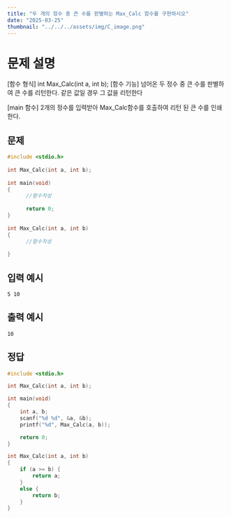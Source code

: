 ```yaml
---
title: "두 개의 정수 중 큰 수를 판별하는 Max_Calc 함수를 구현하시오" 
date: "2025-03-25"
thumbnail: "../../../assets/img/C_image.png"
---
```


# 문제 설명
[함수 형식] int Max_Calc(int a, int b);
[함수 기능] 넘어온 두 정수 중 큰 수를 판별하여 큰 수를 리턴한다. 같은 값일 경우 그 값을 리턴한다
 
[main 함수] 2개의 정수를 입력받아 Max_Calc함수를 호출하여 리턴 된 큰 수를 인쇄한다.
## 문제
```c
#include <stdio.h>
 
int Max_Calc(int a, int b);
 
int main(void)
{
      //함수작성
 
      return 0;
}
 
int Max_Calc(int a, int b)
{
      //함수작성
     
}
```

## 입력 예시
```
5 10
```

## 출력 예시
```
10
```

## 정답
```c
#include <stdio.h>

int Max_Calc(int a, int b);

int main(void)
{
	int a, b;
	scanf("%d %d", &a, &b);
	printf("%d", Max_Calc(a, b));

	return 0;
}

int Max_Calc(int a, int b)
{
	if (a >= b) {
		return a;
	}
	else {
		return b;
	}
}
```

